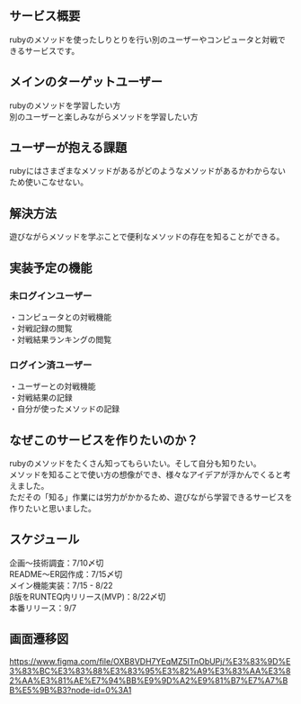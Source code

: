 ## サービス概要
rubyのメソッドを使ったしりとりを行い別のユーザーやコンピュータと対戦できるサービスです。

## メインのターゲットユーザー
rubyのメソッドを学習したい方  
別のユーザーと楽しみながらメソッドを学習したい方

## ユーザーが抱える課題
rubyにはさまざまなメソッドがあるがどのようなメソッドがあるかわからないため使いこなせない。

## 解決方法
遊びながらメソッドを学ぶことで便利なメソッドの存在を知ることができる。


## 実装予定の機能
### 未ログインユーザー
・コンピュータとの対戦機能  
・対戦記録の閲覧  
・対戦結果ランキングの閲覧  

### ログイン済ユーザー
・ユーザーとの対戦機能  
・対戦結果の記録  
・自分が使ったメソッドの記録  


## なぜこのサービスを作りたいのか？
rubyのメソッドをたくさん知ってもらいたい。そして自分も知りたい。  
メソッドを知ることで使い方の想像ができ、様々なアイデアが浮かんでくると考えました。  
ただその「知る」作業には労力がかかるため、遊びながら学習できるサービスを作りたいと思いました。  


## スケジュール
企画〜技術調査：7/10〆切  
README〜ER図作成：7/15〆切  
メイン機能実装：7/15 - 8/22  
β版をRUNTEQ内リリース(MVP)：8/22〆切  
本番リリース：9/7  

## 画面遷移図
https://www.figma.com/file/OXB8VDH7YEqMZ5lTnObUPj/%E3%83%9D%E3%83%BC%E3%83%88%E3%83%95%E3%82%A9%E3%83%AA%E3%82%AA%E3%81%AE%E7%94%BB%E9%9D%A2%E9%81%B7%E7%A7%BB%E5%9B%B3?node-id=0%3A1